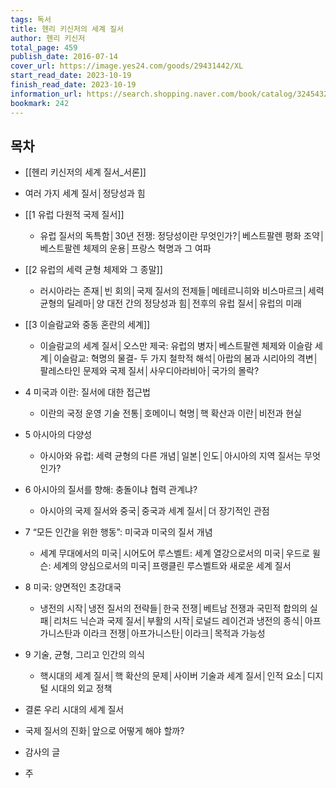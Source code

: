 ```yaml
---
tags: 독서
title: 헨리 키신저의 세계 질서
author: 헨리 키신저
total_page: 459
publish_date: 2016-07-14
cover_url: https://image.yes24.com/goods/29431442/XL
start_read_date: 2023-10-19
finish_read_date: 2023-10-19
information_url: https://search.shopping.naver.com/book/catalog/32454327426?query=%ED%97%A8%EB%A6%AC%20%ED%82%A4%EC%8B%A0%EC%A0%80%EC%9D%98%20%EC%84%B8%EA%B3%84%20%EC%A7%88%EC%84%9C&NaPm=ct%3Dlo13hg08%7Cci%3D02480c9f0a84b89466098fe17d66f8ad8ccbfc19%7Ctr%3Dboksl%7Csn%3D95694%7Chk%3D00fc9666a882f3f133a2e3e90634f4f0dfc1d0b7
bookmark: 242
---
```


## 목차

- [[헨리 키신저의 세계 질서_서론]]
- 여러 가지 세계 질서│정당성과 힘

- [[1 유럽 다원적 국제 질서]]
	- 유럽 질서의 독특함│30년 전쟁: 정당성이란 무엇인가?│베스트팔렌 평화 조약│베스트팔렌 체제의 운용│프랑스 혁명과 그 여파

- [[2 유럽의 세력 균형 체제와 그 종말]]
	- 러시아라는 존재│빈 회의│국제 질서의 전제들│메테르니히와 비스마르크│세력 균형의 딜레마│양 대전 간의 정당성과 힘│전후의 유럽 질서│유럽의 미래

- [[3 이슬람교와 중동 혼란의 세계]]
	- 이슬람교의 세계 질서│오스만 제국: 유럽의 병자│베스트팔렌 체제와 이슬람 세계│이슬람교: 혁명의 물결- 두 가지 철학적 해석│아랍의 봄과 시리아의 격변│팔레스타인 문제와 국제 질서│사우디아라비아│국가의 몰락?

- 4 미국과 이란: 질서에 대한 접근법
	- 이란의 국정 운영 기술 전통│호메이니 혁명│핵 확산과 이란│비전과 현실

- 5 아시아의 다양성
	- 아시아와 유럽: 세력 균형의 다른 개념│일본│인도│아시아의 지역 질서는 무엇인가?

- 6 아시아의 질서를 향해: 충돌이냐 협력 관계냐?
	- 아시아의 국제 질서와 중국│중국과 세계 질서│더 장기적인 관점

- 7 “모든 인간을 위한 행동”: 미국과 미국의 질서 개념
	- 세계 무대에서의 미국│시어도어 루스벨트: 세계 열강으로서의 미국│우드로 윌슨: 세계의 양심으로서의 미국│프랭클린 루스벨트와 새로운 세계 질서

- 8 미국: 양면적인 초강대국
	- 냉전의 시작│냉전 질서의 전략들│한국 전쟁│베트남 전쟁과 국민적 합의의 실패│리처드 닉슨과 국제 질서│부활의 시작│로널드 레이건과 냉전의 종식│아프가니스탄과 이라크 전쟁│아프가니스탄│이라크│목적과 가능성

- 9 기술, 균형, 그리고 인간의 의식
	- 핵시대의 세계 질서│핵 확산의 문제│사이버 기술과 세계 질서│인적 요소│디지털 시대의 외교 정책

- 결론 우리 시대의 세계 질서
- 국제 질서의 진화│앞으로 어떻게 해야 할까?

- 감사의 글
- 주